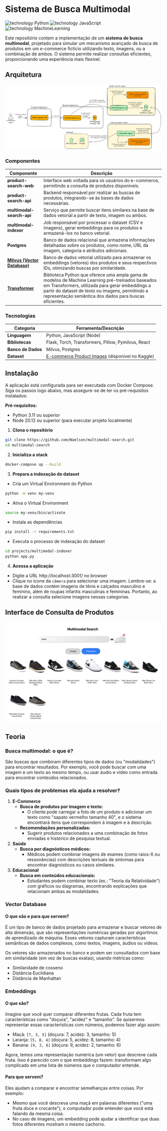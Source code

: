 # Sistema de Busca Multimodal

![technology Python](https://img.shields.io/badge/technology-Python-blue.svg)  ![technology JavaScript](https://img.shields.io/badge/technology-JavaScript-orange.svg) ![technology MachineLearning](https://img.shields.io/badge/technology-MachineLearning-green.svg) 

Este repositório contem a implementação de um **sistema de busca multimodal**, projetado para simular um mecanismo avançado de busca de produtos em um e-commerce fictício utilizando texto, imagens, ou a combinação de ambos. O sistema permite realizar consultas eficientes, proporcionando uma experiência mais flexível.  

## Arquitetura
![Architecture](documentation/architecture-embedding.png)

### Componentes
| **Componente**            | **Descrição**                                                                                          |
|---------------------------|------------------------------------------------------------------------------------------------------|
| **product-search-web**    | Interface web voltada para os usuários do e-commerce, permitindo a consulta de produtos disponíveis. |
| **product-search-api**    | Backend responsável por realizar as buscas de produtos, integrando-se às bases de dados necessárias. |
| **multimodal-search-api** | Serviço que permite buscar itens similares na base de dados vetorial a partir de texto, imagem ou ambos. |
| **multimodal-indexer**    | Job responsável por processar o dataset (CSV e imagens), gerar embeddings para os produtos e armazená-los no banco vetorial. |
| **Postgres**              | Banco de dados relacional que armazena informações detalhadas sobre os produtos, como nome, URL da imagem, categoria e atributos adicionais. |
| **[Milvus (Vector Database)](https://milvus.io/)**                | Banco de dados vetorial utilizado para armazenar os embeddings (vetores) dos produtos e seus respectivos IDs, otimizando buscas por similaridade. |
| **[Transformer](https://pypi.org/project/transformers/)**       | Biblioteca Python que oferece uma ampla gama de modelos de Machine Learning pré-treinados baseados em Transformers, utilizada para gerar embeddings a partir do dataset de texto ou imagens, permitindo a representação semântica dos dados para buscas eficientes. |

### Tecnologias
| **Categoria**         | **Ferramenta/Descrição**                                                                                              |
|------------------------|-----------------------------------------------------------------------------------------------------------------------|
| **Linguagem**          | Python, JavaScript (Node)                                                                                             |
| **Bibliotecas**        | Flask, Torch, Transformers, Pillow, Pymilvus, React                                                                   |
| **Banco de Dados**     | Milvus, Postgres                                                                                                      |
| **Dataset**            | [E-commerce Product Images](https://www.kaggle.com/datasets/vikashrajluhaniwal/fashion-images) (disponível no Kaggle) |


## Instalação

A aplicação está configurada para ser executada com Docker Compose. Siga os passos logo abaixo, mas assegure-se de ter os pré-requisitos instalados:

**Pré-requisitos:**
- Python 3.11 ou superior
- Node 20.12 ou superior (para executar projeto localmente)

1. **Clona o repositório**

```bash
git clone https://github.com/Waelson/multimodal-search.git
cd multimodal-search
```

2. **Inicializa a stack**

```bash
docker-compose up --build
```

3. **Prepara a indexação do dataset**
- Cria um Virtual Environment do Python

```bash
python -m venv my-venv
```

- Ativa o Virtual Environment

```bash
source my-venv/bin/activate
```
- Instala as dependências

```bash
pip install -r requirements.txt
```

- Executa o processo de indexação do dataset

```bash
cd projects/multimodal-indexer
python app.py
```

4. **Acessa a aplicação**
- Digite a URL http://localhost:3001/ no browser
- Clique no ícone da `câmera` para selecionar uma imagem. Lembre-se: a base de dados contém imagens de tênis e calçados masculino e feminino, além de roupas infantis masculinas e femininas. Portanto, ao realizar a consulta selecione imagens nessas categorias. 

## Interface de Consulta de Produtos

![Screen](documentation/app-screen.png)
   
## Teoria

### Busca multimodal: o que é?
São buscas que combinam diferentes tipos de dados (ou "modalidades") para encontrar resultados. Por exemplo, você pode buscar com uma imagem e um texto ao mesmo tempo, ou usar áudio e vídeo como entrada para encontrar conteúdos relacionados.

### Quais tipos de problemas ela ajuda a resolver?

1. **E-Commerce**
   - **Busca de produtos por imagem e texto:**
      - O cliente pode carregar a foto de um produto e adicionar um texto como "sapato vermelho tamanho 40", e o sistema encontrará itens que correspondem à imagem e à descrição.
   - **Recomendações personalizadas:**
      - Sugerir produtos relacionados a uma combinação de fotos enviadas e histórico de pesquisa textual.
2. **Saúde**
   - **Busca por diagnósticos médicos:**
      - Médicos podem combinar imagens de exames (como raios-X ou ressonâncias) com descrições textuais de sintomas para encontrar diagnósticos ou casos similares.
3. **Educacional**
   - **Busca em conteúdos educacionais:**
      - Estudantes podem combinar texto (ex.: "Teoria da Relatividade") com gráficos ou diagramas, encontrando explicações que relacionam ambas as modalidades.


### Vector Database

#### O que são e para que servem?

É um tipo de banco de dados projetado para armazenar e buscar vetores de alta dimensão, que são representações numéricas geradas por algoritmos de aprendizado de máquina. Esses vetores capturam características semânticas de dados complexos, como textos, imagens, áudios ou vídeos.

Os vetores são armazenados no banco e podem ser consultados com base em similaridade (em vez de buscas exatas), usando métricas como:
- Similaridade de cosseno
- Distância Euclidiana
- Distância de Manhattan

### Embeddings 

#### O que são?

Imagine que você quer comparar diferentes frutas. Cada fruta tem características como "doçura", "acidez" e "tamanho". Se quisermos representar essas características com números, podemos fazer algo assim:

- Maçã: `[7, 3, 5]` (doçura: 7, acidez: 3, tamanho: 5)
- Laranja: `[5, 8, 4]` (doçura: 5, acidez: 8, tamanho: 4)
- Banana: `[9, 2, 6]` (doçura: 9, acidez: 2, tamanho: 6)

Agora, temos uma representação numérica (um vetor) que descreve cada fruta. Isso é parecido com o que embeddings fazem: transformam algo complicado em uma lista de números que o computador entende.

#### Para que servem?

Eles ajudam a comparar e encontrar semelhanças entre coisas. Por exemplo:

- Mesmo que você descreva uma maçã em palavras diferentes ("uma fruta doce e crocante"), o computador pode entender que você está falando da mesma coisa.
- No caso de imagens, um embedding pode ajudar a identificar que duas fotos diferentes mostram o mesmo cachorro.